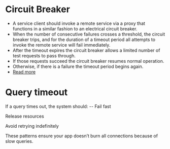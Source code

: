 # Circuit Breaker
- A service client should invoke a remote service via a proxy that functions in a similar fashion to an electrical circuit breaker. 
- When the number of consecutive failures crosses a threshold, the circuit breaker trips, and for the duration of a timeout period all attempts to invoke the remote service will fail immediately. 
- After the timeout expires the circuit breaker allows a limited number of test requests to pass through. 
- If those requests succeed the circuit breaker resumes normal operation. 
- Otherwise, if there is a failure the timeout period begins again.
- [Read more](https://microservices.io/patterns/reliability/circuit-breaker.html)

# Query timeout
If a query times out, the system should:
-- Fail fast

Release resources

Avoid retrying indefinitely

These patterns ensure your app doesn’t burn all connections because of slow queries.

